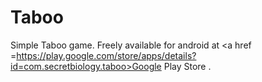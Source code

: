 # Taboo
Simple Taboo game. Freely available for android at <a href =https://play.google.com/store/apps/details?id=com.secretbiology.taboo>Google Play Store </a> . </br>
 

